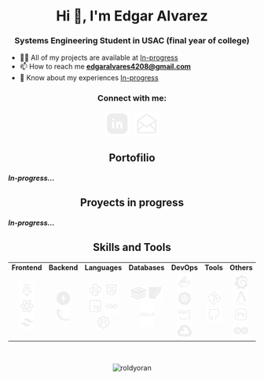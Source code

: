 <h1 align="center">Hi 👋, I'm Edgar Alvarez</h1>
<h3 align="center">Systems Engineering Student in USAC (final year of college)</h3>

- 👨‍💻 All of my projects are available at [In-progress](In-progress)
- 📫 How to reach me **edgaralvares4208@gmail.com**
- 📄 Know about my experiences [In-progress](In-progress)

<h3 align="center">Connect with me:</h3>
<div align="center" style="display: flex; justify-content: center; gap: 10px;">
    <a href="https://linkedin.com/in/in-progress" target="_blank">
        <img src="imgs/Linkeding.svg" alt="LinkedIn" height="50" width="50" />
    </a>
    <a href="/" target="_blank">
        <img src="imgs/Mail.svg" alt="Mail" height="50" width="50" />
    </a>
</div>


<h2 align="center">Portofilio</h2>
<h5>In-progress...</h5>
<!-- <p align="center">
    <a href="https://github.com/roldyoran/Roldyoran-Portfolio" target="blank">
        <img src="imgs/Portfolio.svg" alt="Portfolio" height="50" width="50" />
    </a>
</p> -->

<h2 align="center">Proyects in progress</h2>
<h5>In-progress...</h5>
<!-- <p align="center">
    <a href="https://github.com/roldyoran/Roldyoran-Portfolio" target="blank">
        <img src="imgs/In-progress.svg" alt="In-progress" height="50" width="50" />
    </a>
</p>     -->



<h2 align="center">Skills and Tools</h2>
<table align="center">
    <tr>
        <td align="center"><b>Frontend</b></td>
        <td align="center"><b>Backend</b></td>
        <td align="center"><b>Languages</b></td>
        <td align="center"><b>Databases</b></td>
        <!-- <td align="center"><b>AI</b></td> -->
        <td align="center"><b>DevOps</b></td>
        <td align="center"><b>Tools</b></td>
        <td align="center"><b>Others</b></td>
    </tr>
    <tr>
        <td align="center">
            <a href="https://astro.build/" target="_blank" rel="noreferrer"><img src="imgs/Astro.svg" alt="Astro" height="30" width="30" /></a>
            <a href="https://reactjs.org/" target="_blank" rel="noreferrer"><img src="imgs/React.svg" alt="React" height="30" width="30" /></a>
            <a href="https://tailwindcss.com/" target="_blank" rel="noreferrer"><img src="imgs/Tailwind.svg" alt="Tailwind" height="30" width="30" /></a>
        </td>
        <td align="center">
            <a href="https://fastapi.tiangolo.com/" target="_blank" rel="noreferrer"><img src="imgs/fastapi-svgrepo-com.svg" alt="FastAPI" height="30" width="30" /></a>
            <a href="https://flask.palletsprojects.com/" target="_blank" rel="noreferrer"><img src="imgs/flask-svgrepo-com.svg" alt="Flask" height="30" width="30" /></a>
        </td>
        <td align="center">
            <a href="https://www.python.org/" target="_blank" rel="noreferrer"><img src="imgs/Python.svg" alt="Python" height="30" width="30" /></a>
            <a href="https://developer.mozilla.org/docs/Web/JavaScript" target="_blank"><img src="imgs/Javascript.svg" alt="JavaScript" height="30" width="30" /></a>
            <a href="https://www.typescriptlang.org/" target="_blank" rel="noreferrer"><img src="imgs/Typescript.svg" alt="TypeScript" height="30" width="30" /></a>
            <a href="https://golang.org/" target="_blank" rel="noreferrer"><img src="imgs/Golang.svg" alt="Golang" height="30" width="30" /></a>
            <a href="https://www.rust-lang.org/" target="_blank" rel="noreferrer"><img src="imgs/Rust.svg" alt="Rust" height="30" width="30" /></a>
        </td>
        <td align="center">
            <a href="https://redis.io/" target="_blank" rel="noreferrer"><img src="imgs/Redis.svg" alt="Redis" height="30" width="30" /></a>
            <a href="https://www.sqlite.org/" target="_blank" rel="noreferrer"><img src="imgs/SqlLite.svg" alt="SQLite" height="30" width="30" /></a>
            <a href="https://www.oracle.com/database/" target="_blank" rel="noreferrer"><img src="imgs/Oracle.svg" alt="Oracle" height="50" width="30" /></a>
        </td>
        <!-- <td align="center">
            <a href="https://www.tensorflow.org/" target="_blank" rel="noreferrer"><img src="imgs/tensorflow-svgrepo-com.svg" alt="TensorFlow" height="30" width="30" /></a>
        </td> -->
        <td align="center">
            <a href="https://www.docker.com/" target="_blank" rel="noreferrer"><img src="imgs/Docker.svg" alt="Docker" height="30" width="30" /></a>
            <a href="https://kubernetes.io/" target="_blank" rel="noreferrer"><img src="imgs/Kubernetes.svg" alt="Kubernetes" height="30" width="30" /></a>
            <a href="https://aws.amazon.com/" target="_blank" rel="noreferrer"><img src="imgs/Aws.svg" alt="AWS" height="30" width="30" /></a>
            <a href="https://cloud.google.com/" target="_blank" rel="noreferrer"><img src="imgs/Gcp.svg" alt="GCP" height="30" width="30" /></a>
        </td>
        <td align="center">
            <a href="https://git-scm.com/" target="_blank" rel="noreferrer"><img src="imgs/Git.svg" alt="Git" height="30" width="30" /></a>
            <a href="https://github.com/" target="_blank" rel="noreferrer"><img src="imgs/Github.svg" alt="GitHub" height="30" width="30" /></a>
        </td>
        <td align="center">
            <a href="https://grafana.com/" target="_blank" rel="noreferrer"><img src="imgs/Grafana.svg" alt="Grafana" height="30" width="30" /></a>
            <a href="https://www.linux.org/" target="_blank" rel="noreferrer"><img src="imgs/Linux.svg" alt="Linux" height="30" width="30" /></a>
            <a href="https://www.adobe.com/products/photoshop.html" target="_blank"><img src="imgs/Photoshop.svg" alt="Photoshop" height="30" width="30" /></a>
            <a href="https://www.arduino.cc/" target="_blank" rel="noreferrer"><img src="imgs/Arduino.svg" alt="Arduino" height="30" width="30" /></a>
        </td>
    </tr>
</table>

<br>

<p align="center">
    <img src="https://github-readme-stats.vercel.app/api?username=roldyoran&show_icons=true&locale=en&theme=tokyonight" alt="roldyoran" />
</p>
